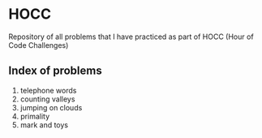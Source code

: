 # HOCC

Repository of all problems that I have practiced as part of HOCC (Hour of Code Challenges)


## Index of problems
1. telephone words
2. counting valleys
3. jumping on clouds
4. primality
5. mark and toys